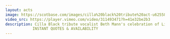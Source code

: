 ```yaml
---
layout: acts
image: https://scotbase.com/images/cilla%20black%20tribute%20act-u625585-fr.jpg?crc=200266264
video_src: https://player.vimeo.com/video/311493471?h=41e32be2b3
description: Cilla Black tribute vocalist Beth Mann's celebration of Liverpool's Cinderella  is second to none. The show features Cilla's biggest hits and other popular hits of the swinging sixties. the show can also be performed with a Liverpudlian theme throughout, including some of Liverpool's biggest anthems such as Ferry Cross the Mersey'and You'll Never Walk Alone. Beth Mann delivers a show with an infectious energy and enthusiasm, with an impressively accurate vocal similarity to Cilla, guaranteeing a good night for all involved. <hr>
            INSTANT QUOTES & AVAILABILITY
---
```

